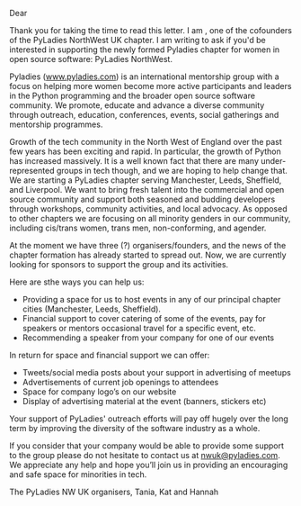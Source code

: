 Dear <name>

Thank you for taking the time to read this letter. I am <name>, one of the cofounders of the PyLadies NorthWest UK chapter. I am writing to ask if you'd be interested in supporting the newly formed Pyladies chapter for women in open source software: PyLadies NorthWest.

Pyladies (www.pyladies.com) is an international mentorship group with a focus on helping more women become more active participants and leaders in the Python programming and the broader open source software community. We promote, educate and advance a diverse community through outreach, education, conferences, events, social gatherings and mentorship programmes.

Growth of the tech community in the North West of England over the past few years has been exciting and rapid. In particular, the growth of Python has increased massively. It is a well known fact that there are many under-represented groups in tech though, and we are hoping to help change that. We are starting a PyLadies chapter serving Manchester, Leeds, Sheffield, and Liverpool. We want to bring fresh talent into the commercial and open source community and support both seasoned and budding developers through workshops, community activities, and local advocacy.  As opposed to other chapters we are focusing on all minority genders in our community, including cis/trans women, trans men, non-conforming, and agender.

At the moment we have three (?) organisers/founders, and the news of the chapter formation has already started to spread out. Now, we are currently looking for sponsors to support the group and its activities.  

Here are sthe ways you can help us:
- Providing a space for us to host events in any of our principal chapter cities (Manchester, Leeds, Sheffield).
- Financial support to cover catering of some of the events, pay for speakers or mentors occasional travel for a specific event, etc.
- Recommending a speaker from your company for one of our events

In return for space and financial support we can offer:
- Tweets/social media posts about your support in advertising of meetups
- Advertisements of current job openings to attendees
- Space for company logo’s on our website
- Display of advertising material at the event (banners, stickers etc)

Your support of PyLadies' outreach efforts will pay off hugely over the long term by improving the diversity of the software industry as a whole.

If you consider that your company would be able to provide some support to the group please do not hesitate to contact us at nwuk@pyladies.com. We appreciate any help and hope you’ll join us in providing an encouraging and safe space for minorities in tech.

The PyLadies NW UK organisers,
Tania, Kat and Hannah

